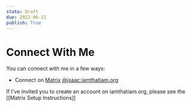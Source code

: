 ```yaml
---
state: Draft
due: 2022-06-21
publish: True
---
```


# Connect With Me

You can connect with me in a few ways:
- Connect on [Matrix](matrix.org) [@isaac:iamthatiam.org](https://matrix.to/#/@isaac:iamthatiam.org)

If I've invited you to create an account on iamthatiam.org, please see the [[Matrix Setup Instructions]]

